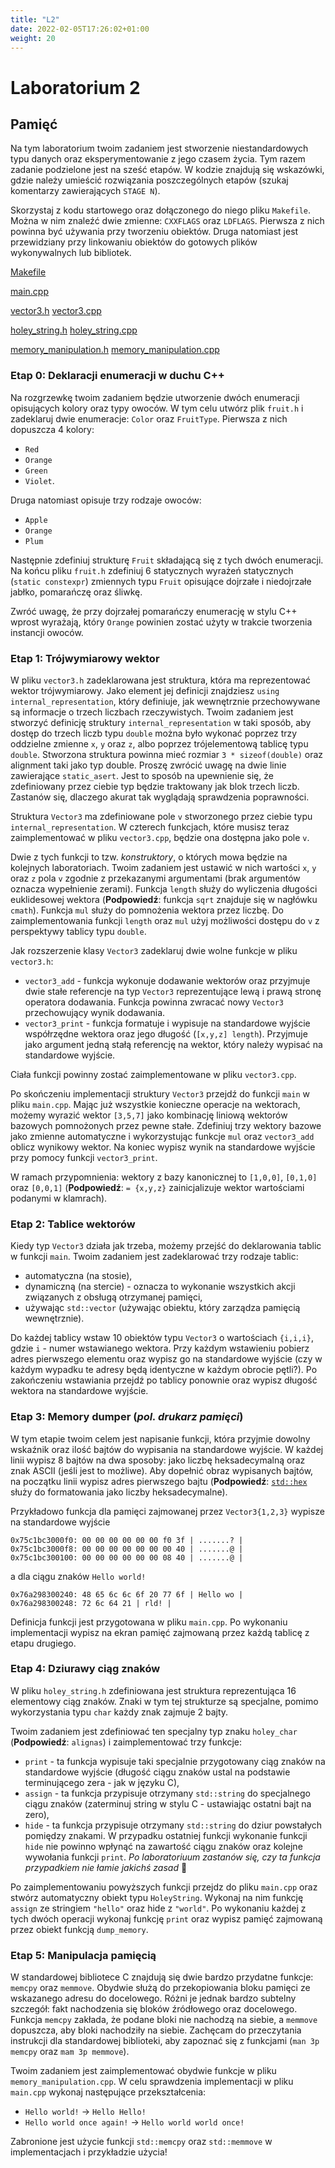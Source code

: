```yaml
---
title: "L2"
date: 2022-02-05T17:26:02+01:00
weight: 20
---
```


# Laboratorium 2
## Pamięć

Na tym laboratorium twoim zadaniem jest stworzenie niestandardowych typu danych oraz eksperymentowanie z jego czasem życia.
Tym razem zadanie podzielone jest na sześć etapów.
W kodzie znajdują się wskazówki, gdzie należy umieścić rozwiązania poszczególnych etapów (szukaj komentarzy zawierających `STAGE N`).

Skorzystaj z kodu startowego oraz dołączonego do niego pliku `Makefile`. Można w nim znaleźć dwie zmienne: `CXXFLAGS` oraz `LDFLAGS`. Pierwsza z nich powinna być używania przy tworzeniu obiektów.
Druga natomiast jest przewidziany przy linkowaniu obiektów do gotowych plików wykonywalnych lub bibliotek.

[Makefile](src/Makefile)

[main.cpp](src/main.cpp)

[vector3.h](src/vector3.h) [vector3.cpp](src/vector3.cpp) 

[holey_string.h](src/holey_string.h) [holey_string.cpp](src/holey_string.cpp) 

[memory_manipulation.h](src/memory_manipulation.h) [memory_manipulation.cpp](src/memory_manipulation.cpp)

### Etap 0: Deklaracji enumeracji w duchu C++

Na rozgrzewkę twoim zadaniem będzie utworzenie dwóch enumeracji opisujących kolory oraz typy owoców.
W tym celu utwórz plik `fruit.h` i zadeklaruj dwie enumeracje: `Color` oraz `FruitType`.
Pierwsza z nich dopuszcza 4 kolory:
* `Red`
* `Orange`
* `Green`
* `Violet`.

Druga natomiast opisuje trzy rodzaje owoców:
* `Apple`
* `Orange`
* `Plum`

Następnie zdefiniuj strukturę `Fruit` składającą się z tych dwóch enumeracji.
Na końcu pliku `fruit.h` zdefiniuj 6 statycznych wyrażeń statycznych (`static constexpr`) zmiennych typu `Fruit` opisujące dojrzałe i niedojrzałe jabłko, pomarańczę oraz śliwkę.

Zwróć uwagę, że przy dojrzałej pomarańczy enumerację w stylu C++ wprost wyrażają, który `Orange` powinien zostać użyty w trakcie tworzenia instancji owoców.

### Etap 1: Trójwymiarowy wektor
W pliku `vector3.h` zadeklarowana jest struktura, która ma reprezentować wektor trójwymiarowy.
Jako element jej definicji znajdziesz `using internal_representation`, który definiuje, jak wewnętrznie przechowywane są informacje o trzech liczbach rzeczywistych.
Twoim zadaniem jest stworzyć definicję struktury `internal_representation` w taki sposób, aby dostęp do trzech liczb typu `double` można było wykonać poprzez trzy oddzielne zmienne `x`, `y` oraz `z`, albo poprzez trójelementową tablicę typu `double`.
Stworzona struktura powinna mieć rozmiar `3 * sizeof(double)` oraz alignment taki jako typ double.
Proszę zwrócić uwagę na dwie linie zawierające `static_asert`.
Jest to sposób na upewnienie się, że zdefiniowany przez ciebie typ będzie traktowany jak blok trzech liczb.
Zastanów się, dlaczego akurat tak wyglądają sprawdzenia poprawności.

Struktura `Vector3` ma zdefiniowane pole `v` stworzonego przez ciebie typu `internal_representation`.
W czterech funkcjach, które musisz teraz zaimplementować w pliku `vector3.cpp`, będzie ona dostępna jako pole `v`.

Dwie z tych funkcji to tzw. *konstruktory*, o których mowa będzie na kolejnych laboratoriach.
Twoim zadaniem jest ustawić w nich wartości `x`, `y` oraz `z` pola `v` zgodnie z przekazanymi argumentami (brak argumentów oznacza wypełnienie zerami).
Funkcja `length` służy do wyliczenia długości euklidesowej wektora (**Podpowiedź**: funkcja `sqrt` znajduje się w nagłówku `cmath`).
Funkcja `mul` służy do pomnożenia wektora przez liczbę.
Do zaimplementowania funkcji `length` oraz `mul` użyj możliwości dostępu do `v` z perspektywy tablicy typu `double`.

Jak rozszerzenie klasy `Vector3` zadeklaruj dwie wolne funkcje w pliku `vector3.h`:
* `vector3_add` - funkcja wykonuje dodawanie wektorów oraz przyjmuje dwie stałe referencje na typ `Vector3` reprezentujące lewą i prawą stronę operatora dodawania. Funkcja powinna zwracać nowy `Vector3` przechowujący wynik dodawania.
* `vector3_print` - funkcja formatuje i wypisuje na standardowe wyjście współrzędne wektora oraz jego długość (`[x,y,z] length`). Przyjmuje jako argument jedną stałą referencję na wektor, który należy wypisać na standardowe wyjście.

Ciała funkcji powinny zostać zaimplementowane w pliku `vector3.cpp`.

Po skończeniu implementacji struktury `Vector3` przejdź do funkcji `main` w pliku `main.cpp`. 
Mając już wszystkie konieczne operacje na wektorach, możemy wyrazić wektor `[3,5,7]` jako kombinację liniową wektorów bazowych pomnożonych przez pewne stałe.
Zdefiniuj trzy wektory bazowe jako zmienne automatyczne i wykorzystując funkcje `mul` oraz `vector3_add` oblicz wynikowy wektor. Na koniec wypisz wynik na standardowe wyjście przy pomocy funkcji `vector3_print`.


W ramach przypomnienia: wektory z bazy kanonicznej to `[1,0,0]`, `[0,1,0]` oraz `[0,0,1]` (**Podpowiedź**: `= {x,y,z}` zainicjalizuje wektor wartościami podanymi w klamrach).

### Etap 2: Tablice wektorów

Kiedy typ `Vector3` działa jak trzeba, możemy przejść do deklarowania tablic w funkcji `main`.
Twoim zadaniem jest zadeklarować trzy rodzaje tablic:
* automatyczna (na stosie),
* dynamiczną (na stercie) - oznacza to wykonanie wszystkich akcji związanych z obsługą otrzymanej pamięci,
* używając `std::vector` (używając obiektu, który zarządza pamięcią wewnętrznie).

Do każdej tablicy wstaw 10 obiektów typu `Vector3` o wartościach `{i,i,i}`, gdzie `i` - numer wstawianego wektora.
Przy każdym wstawieniu pobierz adres pierwszego elementu oraz wypisz go na standardowe wyjście (czy w każdym wypadku te adresy będą identyczne w każdym obrocie pętli?).
Po zakończeniu wstawiania przejdź po tablicy ponownie oraz wypisz długość wektora na standardowe wyjście.

### Etap 3: Memory dumper (*pol. drukarz pamięci*)

W tym etapie twoim celem jest napisanie funkcji, która przyjmie dowolny wskaźnik oraz ilość bajtów do wypisania na standardowe wyjście.
W każdej linii wypisz 8 bajtów na dwa sposoby: jako liczbę heksadecymalną oraz znak ASCII (jeśli jest to możliwe).
Aby dopełnić obraz wypisanych bajtów, na początku linii wypisz adres pierwszego bajtu (**Podpowiedź**: [`std::hex`](https://en.cppreference.com/w/cpp/io/manip/hex) służy do formatowania jako liczby heksadecymalne).

Przykładowo funkcja dla pamięci zajmowanej przez `Vector3{1,2,3}` wypisze na standardowe wyjście
```
0x75c1bc3000f0: 00 00 00 00 00 00 f0 3f | .......? |
0x75c1bc3000f8: 00 00 00 00 00 00 00 40 | .......@ |
0x75c1bc300100: 00 00 00 00 00 00 08 40 | .......@ |
```
a dla ciągu znaków `Hello world!`
```
0x76a298300240: 48 65 6c 6c 6f 20 77 6f | Hello wo |
0x76a298300248: 72 6c 64 21 | rld! |
```

Definicja funkcji jest przygotowana w pliku `main.cpp`.
Po wykonaniu implementacji wypisz na ekran pamięć zajmowaną przez każdą tablicę z etapu drugiego.

### Etap 4: Dziurawy ciąg znaków

W pliku `holey_string.h` zdefiniowana jest struktura reprezentująca 16 elementowy ciąg znaków.
Znaki w tym tej strukturze są specjalne, pomimo wykorzystania typu `char` każdy znak zajmuje 2 bajty.

Twoim zadaniem jest zdefiniować ten specjalny typ znaku `holey_char` (**Podpowiedź**: `alignas`) i zaimplementować trzy funkcje:
* `print` - ta funkcja wypisuje taki specjalnie przygotowany ciąg znaków na standardowe wyjście (długość ciągu znaków ustal na podstawie terminującego zera - jak w języku C),
* `assign` - ta funkcja przypisuje otrzymany `std::string` do specjalnego ciągu znaków (zaterminuj string w stylu C - ustawiając ostatni bajt na zero),
* `hide` - ta funkcja przypisuje otrzymany `std::string` do dziur powstałych pomiędzy znakami.
W przypadku ostatniej funkcji wykonanie funkcji `hide` nie powinno wpłynąć na zawartość ciągu znaków oraz kolejne wywołania funkcji `print`. *Po laboratoriuum zastanów się, czy ta funkcja przypadkiem nie łamie jakichś zasad* 🤔

Po zaimplementowaniu powyższych funkcji przejdz do pliku `main.cpp` oraz stwórz automatyczny obiekt typu `HoleyString`. Wykonaj na nim funkcję `assign` ze stringiem `"hello"` oraz hide z `"world"`. Po wykonaniu każdej z tych dwóch operacji wykonaj funkcję `print` oraz wypisz pamięć zajmowaną przez obiekt funkcją `dump_memory`.


### Etap 5: Manipulacja pamięcią

W standardowej bibliotece C znajdują się dwie bardzo przydatne funkcje: `memcpy` oraz `memmove`.
Obydwie służą do przekopiowania bloku pamięci ze wskazanego adresu do docelowego.
Różni je jednak bardzo subtelny szczegół: fakt nachodzenia się bloków źródłowego oraz docelowego.
Funkcja `memcpy` zakłada, że podane bloki nie nachodzą na siebie, a `memmove` dopuszcza, aby bloki nachodziły na siebie.
Zachęcam do przeczytania instrukcji dla standardowej biblioteki, aby zapoznać się z funkcjami (`man 3p memcpy` oraz `mam 3p memmove`).

Twoim zadaniem jest zaimplementować obydwie funkcje w pliku `memory_manipulation.cpp`.
W celu sprawdzenia implementacji w pliku `main.cpp` wykonaj następujące przekształcenia:
* `Hello world!` -> `Hello Hello!`
* `Hello world once again!` -> `Hello world world once!`

Zabronione jest użycie funkcji `std::memcpy` oraz `std::memmove` w implementacjach i przykładzie użycia!